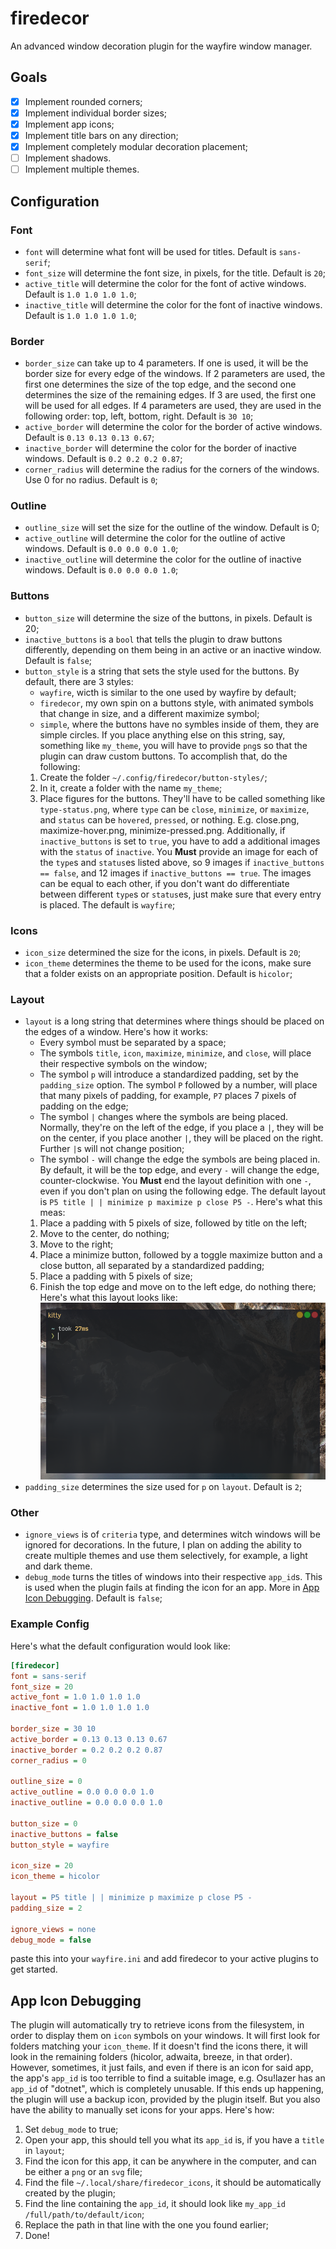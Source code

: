 # firedecor
An advanced window decoration plugin for the wayfire window manager.

## Goals
- [x] Implement rounded corners;
- [x] Implement individual border sizes;
- [x] Implement app icons;
- [x] Implement title bars on any direction;
- [x] Implement completely modular decoration placement;
- [ ] Implement shadows.
- [ ] Implement multiple themes.

## Configuration

### Font
- `font` will determine what font will be used for titles. Default is `sans-serif`;
- `font_size` will determine the font size, in pixels, for the title. Default is `20`;
- `active_title` will determine the color for the font of active windows. Default is `1.0 1.0 1.0 1.0`;
- `inactive_title` will determine the color for the font of inactive windows. Default is `1.0 1.0 1.0 1.0`;

### Border
- `border_size` can take up to 4 parameters. If one is used, it will be the border size for every edge of the windows. If 2 parameters are used, the first one determines the size of the top edge, and the second one determines the size of the remaining edges. If 3 are used, the first one will be used for all edges. If 4 parameters are used, they are used in the following order: top, left, bottom, right. Default is `30 10`;
- `active_border` will determine the color for the border of active windows. Default is `0.13 0.13 0.13 0.67`;
- `inactive_border` will determine the color for the border of inactive windows. Default is `0.2 0.2 0.2 0.87`;
- `corner_radius` will determine the radius for the corners of the windows. Use 0 for no radius. Default is `0`;

### Outline
- `outline_size` will set the size for the outline of the window. Default is 0;
- `active_outline` will determine the color for the outline of active windows. Default is `0.0 0.0 0.0 1.0`;
- `inactive_outline` will determine the color for the outline of inactive windows. Default is `0.0 0.0 0.0 1.0`;

### Buttons
- `button_size` will determine the size of the buttons, in pixels. Default is 20;
- `inactive_buttons` is a `bool` that tells the plugin to draw buttons differently, depending on them being in an active or an inactive window. Default is `false`;
- `button_style` is a string that sets the style used for the buttons. By default, there are 3 styles:
  - `wayfire`, wicth is similar to the one used by wayfire by default;
  - `firedecor`, my own spin on a buttons style, with animated symbols that change in size, and a different maximize symbol;
  - `simple`, where the buttons have no symbles inside of them, they are simple circles.
  If you place anything else on this string, say, something like `my_theme`, you will have to provide `png`s so that the plugin can draw custom buttons. To accomplish that, do the following:
  1. Create the folder `~/.config/firedecor/button-styles/`;
  2. In it, create a folder with the name `my_theme`;
  3. Place figures for the buttons. They'll have to be called something like `type-status.png`, where `type` can be `close`, `minimize`, or `maximize`, and `status` can be `hovered`, `pressed`, or nothing. E.g. close.png, maximize-hover.png, minimize-pressed.png. Additionally, if `inactive_buttons` is set to `true`, you have to add a additional images with the `status` of `inactive`. You **Must** provide an image for each of the `type`s and `status`es listed above, so 9 images if `inactive_buttons == false`, and 12 images if `inactive_buttons == true`. The images can be equal to each other, if you don't want do differentiate between different `type`s or `status`es, just make sure that every entry is placed.
  The default is `wayfire`;

### Icons
- `icon_size` determined the size for the icons, in pixels. Default is `20`;
- `icon_theme` determines the theme to be used for the icons, make sure that a folder exists on an appropriate position. Default is `hicolor`;

### Layout
- `layout` is a long string that determines where things should be placed on the edges of a window. Here's how it works:
  - Every symbol must be separated by a space;
  - The symbols `title`, `icon`, `maximize`, `minimize`, and `close`, will place their respective symbols on the window;
  - The symbol `p` will introduce a standardized padding, set by the `padding_size` option. The symbol `P` followed by a number, will place that many pixels of padding, for example, `P7` places 7 pixels of padding on the edge;
  - The symbol `|` changes where the symbols are being placed. Normally, they're on the left of the edge, if you place a `|`, they will be on the center, if you place another `|`, they will be placed on the right. Further `|`s will not change position;
  - The symbol `-` will change the edge the symbols are being placed in. By default, it will be the top edge, and every `-` will change the edge, counter-clockwise. You **Must** end the layout definition with one `-`, even if you don't plan on using the following edge.
  The default layout is `P5 title | | minimize p maximize p close P5 -`. Here's what this meas:
  1. Place a padding with 5 pixels of size, followed by title on the left;
  2. Move to the center, do nothing;
  3. Move to the right;
  4. Place a minimize button, followed by a toggle maximize button and a close button, all separated by a standardized padding;
  5. Place a padding with 5 pixels of size;
  6. Finish the top edge and move on to the left edge, do nothing there;
  Here's what this layout looks like:
  ![Default Layout](/assets/default-layout.png)
- `padding_size` determines the size used for `p` on `layout`. Default is `2`;

### Other
- `ignore_views` is of `criteria` type, and determines witch windows will be ignored for decorations. In the future, I plan on adding the ability to create multiple themes and use them selectively, for example, a light and dark theme.
- `debug_mode` turns the titles of windows into their respective `app_id`s. This is used when the plugin fails at finding the icon for an app. More in [App Icon Debugging](#app-icon-debugging). Default is `false`;

### Example Config
Here's what the default configuration would look like:
```ini
[firedecor]
font = sans-serif
font_size = 20
active_font = 1.0 1.0 1.0 1.0
inactive_font = 1.0 1.0 1.0 1.0

border_size = 30 10
active_border = 0.13 0.13 0.13 0.67
inactive_border = 0.2 0.2 0.2 0.87
corner_radius = 0

outline_size = 0
active_outline = 0.0 0.0 0.0 1.0
inactive_outline = 0.0 0.0 0.0 1.0

button_size = 0
inactive_buttons = false
button_style = wayfire

icon_size = 20
icon_theme = hicolor

layout = P5 title | | minimize p maximize p close P5 -
padding_size = 2

ignore_views = none
debug_mode = false
```
paste this into your `wayfire.ini` and add firedecor to your active plugins to get started.

## App Icon Debugging
The plugin will automatically try to retrieve icons from the filesystem, in order to display them on `icon` symbols on your windows. It will first look for folders matching your `icon_theme`. If it doesn't find the icons there, it will look in the remaining folders (hicolor, adwaita, breeze, in that order). However, sometimes, it just fails, and even if there is an icon for said app, the app's `app_id` is too terrible to find a suitable image, e.g. Osu!lazer has an `app_id` of "dotnet", which is completely unusable.
If this ends up happening, the plugin will use a backup icon, provided by the plugin itself. But you also have the ability to manually set icons for your apps. Here's how:
1. Set `debug_mode` to true;
2. Open your app, this should tell you what its `app_id` is, if you have a `title` in `layout`;
3. Find the icon for this app, it can be anywhere in the computer, and can be either a `png` or an `svg` file;
4. Find the file `~/.local/share/firedecor_icons`, it should be automatically created by the plugin;
5. Find the line containing the `app_id`, it should look like `my_app_id /full/path/to/default/icon`;
6. Replace the path in that line with the one you found earlier;
7. Done!
